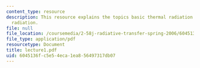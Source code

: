 ```yaml
---
content_type: resource
description: This resource explains the topics basic thermal radiation concepts, blackbody
  radiation.
file: null
file_location: /coursemedia/2-58j-radiative-transfer-spring-2006/6045136fc5e54eca1ea856497317db07_lecture1.pdf
file_type: application/pdf
resourcetype: Document
title: lecture1.pdf
uid: 6045136f-c5e5-4eca-1ea8-56497317db07
---
```


